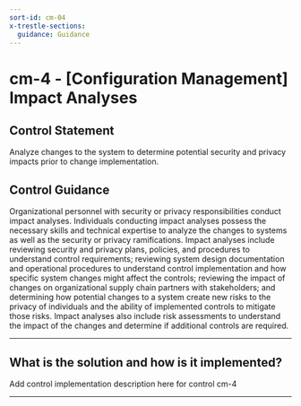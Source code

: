 ```yaml
---
sort-id: cm-04
x-trestle-sections:
  guidance: Guidance
---
```


# cm-4 - \[Configuration Management\] Impact Analyses

## Control Statement

Analyze changes to the system to determine potential security and privacy impacts prior to change implementation.

## Control Guidance

Organizational personnel with security or privacy responsibilities conduct impact analyses. Individuals conducting impact analyses possess the necessary skills and technical expertise to analyze the changes to systems as well as the security or privacy ramifications. Impact analyses include reviewing security and privacy plans, policies, and procedures to understand control requirements; reviewing system design documentation and operational procedures to understand control implementation and how specific system changes might affect the controls; reviewing the impact of changes on organizational supply chain partners with stakeholders; and determining how potential changes to a system create new risks to the privacy of individuals and the ability of implemented controls to mitigate those risks. Impact analyses also include risk assessments to understand the impact of the changes and determine if additional controls are required.

______________________________________________________________________

## What is the solution and how is it implemented?

Add control implementation description here for control cm-4

______________________________________________________________________
